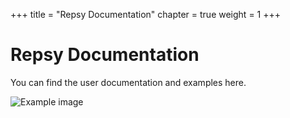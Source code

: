 +++
title = "Repsy Documentation"
chapter = true
weight = 1
+++

# Repsy Documentation 

You can find the user documentation and examples here. 


![Example image](images/bg.png)
